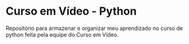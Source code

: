 # Curso em Vídeo - Python

Repositório para armazenar e organizar meu aprendizado no curso de python feita pela equipe do Curso em Vídeo.
